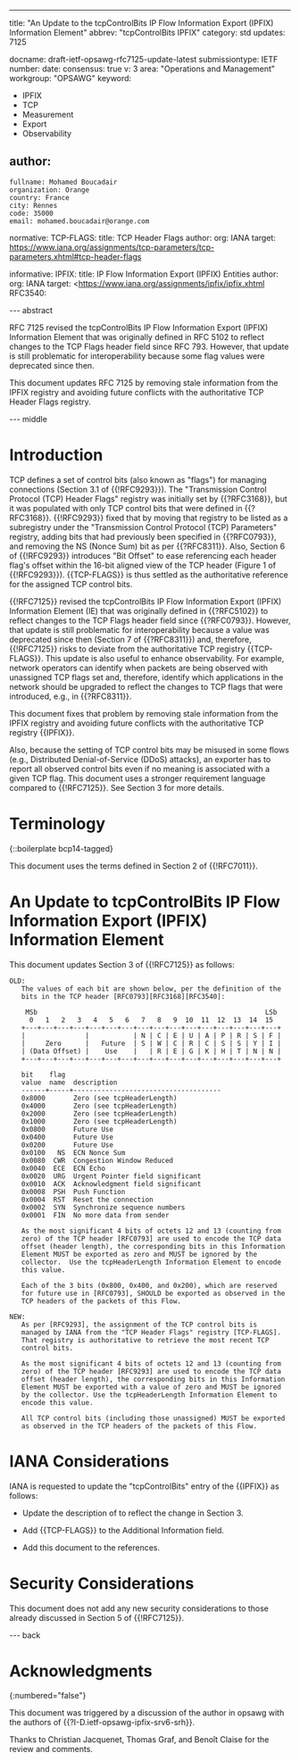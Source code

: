 ---
title: "An Update to the tcpControlBits IP Flow Information Export (IPFIX) Information Element"
abbrev: "tcpControlBits IPFIX"
category: std
updates: 7125

docname: draft-ietf-opsawg-rfc7125-update-latest
submissiontype: IETF
number:
date:
consensus: true
v: 3
area: "Operations and Management"
workgroup: "OPSAWG"
keyword:
 - IPFIX
 - TCP
 - Measurement
 - Export
 - Observability

author:
 -
    fullname: Mohamed Boucadair
    organization: Orange
    country: France
    city: Rennes
    code: 35000
    email: mohamed.boucadair@orange.com

normative:
  TCP-FLAGS:
    title: TCP Header Flags
    author:
      org: IANA
    target: https://www.iana.org/assignments/tcp-parameters/tcp-parameters.xhtml#tcp-header-flags

informative:
  IPFIX:
    title: IP Flow Information Export (IPFIX) Entities
    author:
      org: IANA
    target: <https://www.iana.org/assignments/ipfix/ipfix.xhtml
  RFC3540:

--- abstract

   RFC 7125 revised the tcpControlBits IP Flow Information Export
   (IPFIX) Information Element that was originally defined in RFC 5102
   to reflect changes to the TCP Flags header field since RFC 793.
   However, that update is still problematic for interoperability
   because some flag values were deprecated since then.

   This document updates RFC 7125 by removing stale information from the
   IPFIX registry and avoiding future conflicts with the authoritative
   TCP Header Flags registry.

--- middle

#  Introduction

   TCP defines a set of control bits (also known as "flags") for
   managing connections (Section 3.1 of {{!RFC9293}}). The "Transmission Control Protocol (TCP)
   Header Flags" registry was initially set by {{?RFC3168}}, but it was
   populated with only TCP control bits that were defined in {{?RFC3168}}.
   {{!RFC9293}} fixed that by moving that registry to be listed as a
   subregistry under the "Transmission Control Protocol (TCP)
   Parameters" registry, adding bits that had previously been specified
   in {{?RFC0793}}, and removing the NS (Nonce Sum) bit as per {{?RFC8311}}.
   Also, Section 6 of {{!RFC9293}} introduces "Bit Offset" to ease referencing each
   header flag's offset within the 16-bit aligned view of the TCP header
   (Figure 1 of {{!RFC9293}}).  {{TCP-FLAGS}} is thus settled as the
   authoritative reference for the assigned TCP control bits.

   {{!RFC7125}} revised the tcpControlBits IP Flow Information Export
   (IPFIX) Information Element (IE) that was originally defined in
   {{?RFC5102}} to reflect changes to the TCP Flags header field since
   {{?RFC0793}}.  However, that update is still problematic for
   interoperability because a value was deprecated since then (Section 7
   of {{?RFC8311}}) and, therefore, {{!RFC7125}} risks to deviate from the
   authoritative TCP registry {{TCP-FLAGS}}. This update is also useful
   to enhance observability. For example, network operators can identify
   when packets are being observed with unassigned TCP flags set and,
   therefore, identify which applications in the network should be upgraded
   to reflect the changes to TCP flags that were introduced, e.g., in {{?RFC8311}}.

   This document fixes that problem by removing stale information from
   the IPFIX registry and avoiding future conflicts with the
   authoritative TCP registry {{IPFIX}}.

   Also, because the setting of TCP control bits may be misused in some
   flows (e.g., Distributed Denial-of-Service (DDoS) attacks), an exporter
   has to report all observed control bits even if no meaning is associated
   with a given TCP flag. This document uses a stronger requirement language
   compared to {{!RFC7125}}.  See Section 3 for more details.

#  Terminology

{::boilerplate bcp14-tagged}

   This document uses the terms defined in Section 2 of {{!RFC7011}}.

#  An Update to tcpControlBits IP Flow Information Export (IPFIX) Information Element

   This document updates Section 3 of {{!RFC7125}} as follows:

~~~~
OLD:
   The values of each bit are shown below, per the definition of the
   bits in the TCP header [RFC0793][RFC3168][RFC3540]:

    MSb                                                         LSb
     0   1   2   3   4   5   6   7   8   9  10  11  12  13  14  15
   +---+---+---+---+---+---+---+---+---+---+---+---+---+---+---+---+
   |               |           | N | C | E | U | A | P | R | S | F |
   |     Zero      |   Future  | S | W | C | R | C | S | S | Y | I |
   | (Data Offset) |    Use    |   | R | E | G | K | H | T | N | N |
   +---+---+---+---+---+---+---+---+---+---+---+---+---+---+---+---+

   bit    flag
   value  name  description
   ------+-----+-------------------------------------
   0x8000       Zero (see tcpHeaderLength)
   0x4000       Zero (see tcpHeaderLength)
   0x2000       Zero (see tcpHeaderLength)
   0x1000       Zero (see tcpHeaderLength)
   0x0800       Future Use
   0x0400       Future Use
   0x0200       Future Use
   0x0100   NS  ECN Nonce Sum
   0x0080  CWR  Congestion Window Reduced
   0x0040  ECE  ECN Echo
   0x0020  URG  Urgent Pointer field significant
   0x0010  ACK  Acknowledgment field significant
   0x0008  PSH  Push Function
   0x0004  RST  Reset the connection
   0x0002  SYN  Synchronize sequence numbers
   0x0001  FIN  No more data from sender

   As the most significant 4 bits of octets 12 and 13 (counting from
   zero) of the TCP header [RFC0793] are used to encode the TCP data
   offset (header length), the corresponding bits in this Information
   Element MUST be exported as zero and MUST be ignored by the
   collector.  Use the tcpHeaderLength Information Element to encode
   this value.

   Each of the 3 bits (0x800, 0x400, and 0x200), which are reserved
   for future use in [RFC0793], SHOULD be exported as observed in the
   TCP headers of the packets of this Flow.
~~~~

~~~~
NEW:
   As per [RFC9293], the assignment of the TCP control bits is
   managed by IANA from the "TCP Header Flags" registry [TCP-FLAGS].
   That registry is authoritative to retrieve the most recent TCP
   control bits.

   As the most significant 4 bits of octets 12 and 13 (counting from
   zero) of the TCP header [RFC9293] are used to encode the TCP data
   offset (header length), the corresponding bits in this Information
   Element MUST be exported with a value of zero and MUST be ignored
   by the collector. Use the tcpHeaderLength Information Element to
   encode this value.

   All TCP control bits (including those unassigned) MUST be exported
   as observed in the TCP headers of the packets of this Flow.
~~~~


#  IANA Considerations

   IANA is requested to update the "tcpControlBits" entry of the {{IPFIX}}
   as follows:

   *  Update the description of to reflect the change in Section 3.

   *  Add {{TCP-FLAGS}} to the Additional Information field.

   *  Add this document to the references.

# Security Considerations

   This document does not add any new security considerations to those
   already discussed in Section 5 of {{!RFC7125}}.

--- back

# Acknowledgments
{:numbered="false"}

   This document was triggered by a discussion of the author in opsawg with the
   authors of {{?I-D.ietf-opsawg-ipfix-srv6-srh}}.

   Thanks to Christian Jacquenet, Thomas Graf, and Benoît Claise for the
   review and comments.
